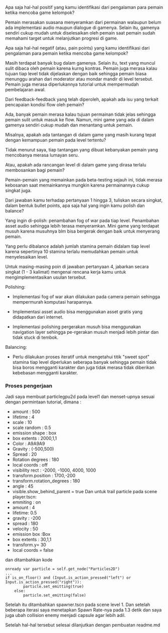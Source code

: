 Apa saja hal-hal positif yang kamu identifikasi dari pengalaman para pemain ketika mencoba game kelompok?

Pemain merasakan suasana menyeramkan dari permainan walaupun belum ada implementasi audio maupun dialogue di gamenya. Selain itu, gamenya sendiri cukup mudah untuk diselesaikan oleh pemain saat pemain sudah memahami target untuk melanjutkan progresi di game.

Apa saja hal-hal negatif (atau, pain points) yang kamu identifikasi dari pengalaman para pemain ketika mencoba game kelompok?

Masih terdapat banyak bug dalam gamenya. Selain itu, text yang muncul sulit dibaca oleh pemain karena kurng kontras. Pemain juga merasa kalau tujuan tiap level tidak dijelaskan dengan baik sehingga pemain biasa menunggu arahan dari moderator atau mondar mandir di level tersebut. Pemain juga merasa diperlukannya tutorial untuk mempermudah pembelajaran awal.

Dari feedback-feedback yang telah diperoleh, apakah ada isu yang terkait pencapaian kondisi flow oleh pemain?

Ada, banyak pemain merasa kalau tujuan permainan tidak jelas sehingga pemain sulit untuk masuk ke flow. Namun, mini game yang ada di dalam gamenya sendiri cukup mudah dan menantang untuk pemain.

Misalnya, apakah ada tantangan di dalam game yang masih kurang tepat dengan kemampuan pemain pada level tertentu?

Tidak menurut saya, tiap tantangan yang dibuat kebanyakan pemain yang mencobanya merasa lumayan seru.

Atau, apakah ada rancangan level di dalam game yang dirasa terlalu membosankan bagi pemain?

Pemain-pemain yang memainkan pada beta-testing sejauh ini, tidak merasa kebosanan saat memainkannya mungkin karena permainannya cukup singkat juga.

Dari jawaban kamu terhadap pertanyaan 1 hingga 3, tuliskan secara singkat, dalam bentuk bullet points, apa saja hal yang ingin kamu polish dan balance?

Yang ingin di-polish: penambahan fog of war pada tiap level. Penambahan asset audio sehingga lebih terasa menyeramkan. Mini game yang terdapat musuh karena musuhnya blm bisa bergerak dengan baik untuk menyerang pemain.

Yang perlu dibalance adalah jumlah stamina pemain didalam tiap level karena sepertinya 10 stamina terlalu memudahkan pemain untuk menyelesaikan level.

Untuk masing-masing poin di jawaban pertanyaan 4, jabarkan secara singkat (1 - 3 kalimat) mengenai rencana kerja kamu untuk mengimplementasikan usulan tersebut.

Polishing:

- Implementasi fog of war akan dilakukan pada camera pemain sehingga mempermurah komputasi harapannya.

- Implementasi asset audio bisa menggunakan asset gratis yang didapatkan dari internet.

- Implementasi polishing pergerakan musuh bisa menggunakan navigation layer sehingga pe-rgerakan musuh menjadi lebih pintar dan tidak stuck di tembok.

Balancing:

- Perlu dilakukan proses iteratif untuk mengetahui titik "sweet spot" stamina tiap level diperlukan seberapa banyak sehingga pemain tidak bisa boros mengganti karakter dan juga tidak merasa tidak diberikan kebebasan mengganti karakter.


### Proses pengerjaan
Jadi saya membuat particlegpu2d pada level1 dan menset-upnya sesuai dengan permintaan tutorial, dimana :
- amount : 500
- lifetime : 4
- scale : 10
- scale random : 0.5
- emission shape : box
- box extents : 2000,1,1
- Color : A9A9A9
- Gravity : (-500,500)
- Spread : 20
- Rotation degrees : 180
- local coords : off
- visibility rect : -2000, -1000, 4000, 1000
- transform.position : 1700,-200
- transform.rotation_degrees : 180
- angle : 45
- visible.show_behind_parent = true
Dan untuk trail particle pada scene player.tscn:
- emmiting : on
- amount : 4
- lifetime: 0.5
- gravity : -200
- spread : 180
- velocity : 50
- emission box :Box
- box extents : 30,1,1
- transform.y= 30
- local coords = false

dan ditambahkan kode
```
onready var particle = self.get_node("Particles2D")
...
if is_on_floor() and (Input.is_action_pressed("left") or Input.is_action_pressed("right")):
        particle.set_emitting(true)
    else:
        particle.set_emitting(false)
```
Setelah itu ditambahkan spawner.tscn pada scene level 1. Dan setelah beberapa iterasi saya menetapkan Spawn Rate-nya pada 1.3 detik dan saya juga ubah collision enemy menjadi capsule agar lebih adil.

Setelah hal-hal tersebut selesai dilanjutkan dengan pembuatan readme.md
